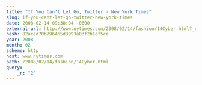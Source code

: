 ```yaml
---
title: "If You Can’t Let Go, Twitter - New York Times"
slug: if-you-cant-let-go-twitter-new-york-times
date: 2008-02-14 09:38:04 -0600
external-url: http://www.nytimes.com/2008/02/14/fashion/14Cyber.html?_r=2
hash: 82aced70b796465d3993a03f2b1ef5ce
year: 2008
month: 02
scheme: http
host: www.nytimes.com
path: /2008/02/14/fashion/14Cyber.html
query:
    _r: "2"
---
```




